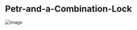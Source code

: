 # Petr-and-a-Combination-Lock

![image](https://user-images.githubusercontent.com/85792552/153770735-925cff33-2f9c-457c-b584-4c8ab53779ef.png)
